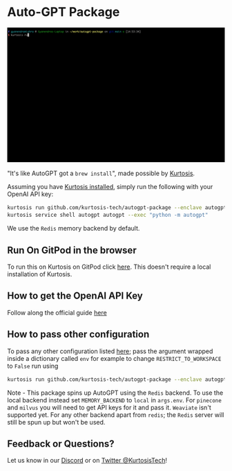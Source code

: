 # Auto-GPT Package

![Run of the Auto-GPT Package](/run.gif)

"It's like AutoGPT got a `brew install`", made possible by [Kurtosis](https://www.kurtosis.com/).

Assuming you have [Kurtosis installed](https://docs.kurtosis.com/install), simply run the following with your OpenAI API key:

```bash
kurtosis run github.com/kurtosis-tech/autogpt-package --enclave autogpt '{"OPENAI_API_KEY": "<YOUR_API_KEY_HERE>"}'
kurtosis service shell autogpt autogpt --exec "python -m autogpt"
```

We use the `Redis` memory backend by default.

## Run On GitPod in the browser


To run this on Kurtosis on GitPod click [here](https://gitpod.io/?editor=code#https://github.com/kurtosis-tech/autogpt-package). This doesn't
require a local installation of Kurtosis.


## How to get the OpenAI API Key

Follow along the official guide [here](https://github.com/Significant-Gravitas/Auto-GPT#%EF%B8%8F-openai-api-keys-configuration-%EF%B8%8F)


## How to pass other configuration

To pass any other configuration listed [here](https://github.com/Significant-Gravitas/Auto-GPT/blob/master/.env.template); pass the argument
wrapped inside a dictionary called `env` for example to change `RESTRICT_TO_WORKSPACE` to `False` run using

```bash
kurtosis run github.com/kurtosis-tech/autogpt-package --enclave autogpt '{"OPENAI_API_KEY": "<YOUR_API_KEY_HERE>", "env": {"RESTRICT_TO_WORKSPACE": "False"}}'
```

Note - This package spins up AutoGPT using the `Redis` backend. To use the local backend instead set `MEMORY_BACKEND` to `local` in `args.env`. For `pinecone` and `milvus` you will need to get API keys for it and pass it. `Weaviate` isn't supported yet. For any other backend apart from `redis`; the `Redis` server will still be spun up but won't be used.

## Feedback or Questions?

Let us know in our [Discord](https://discord.gg/eBWFjGtm) or on [Twitter @KurtosisTech](https://twitter.com/KurtosisTech)!
